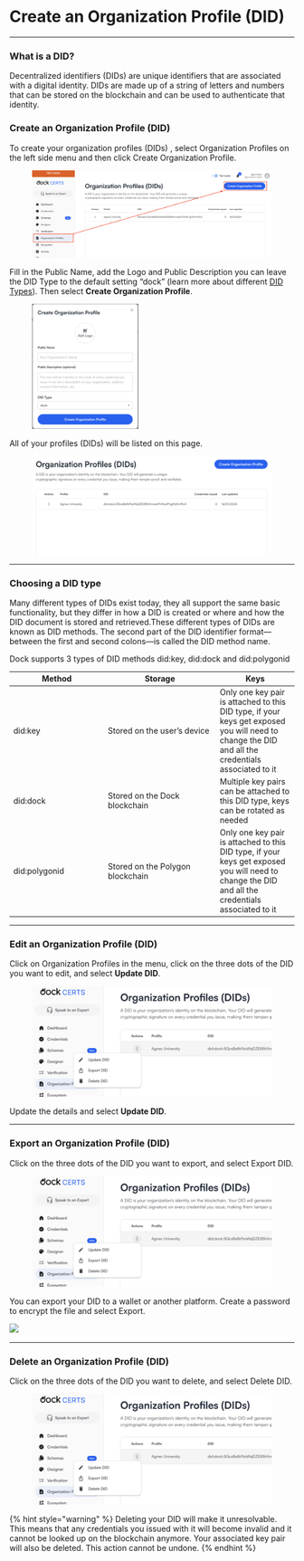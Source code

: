 # Create an Organization Profile (DID)

***

### What is a DID? <a href="#h_95e2ff9378" id="h_95e2ff9378"></a>

Decentralized identifiers (DIDs) are unique identifiers that are associated with a digital identity. DIDs are made up of a string of letters and numbers that can be stored on the blockchain and can be used to authenticate that identity.

### Create an Organization Profile (DID) <a href="#h_95e2ff9378" id="h_95e2ff9378"></a>

To create your organization profiles (DIDs) , select Organization Profiles on the left side menu and then click Create Organization Profile.

<div align="left" data-full-width="true">

<figure><img src="../.gitbook/assets/Screenshot 2024-01-19 at 14.11.19.png" alt=""><figcaption></figcaption></figure>

</div>

Fill in the Public Name, add the Logo and Public Description you can leave the DID Type to the default setting “dock” (learn more about different [DID Types](create-an-organization-profile-did.md#choosing-a-did-type)). Then select **Create Organization Profile**.

<div align="left">

<figure><img src="../.gitbook/assets/Screenshot 2024-01-19 at 14.13.24.png" alt="" width="188"><figcaption></figcaption></figure>

</div>

All of your profiles (DIDs) will be listed on this page.

<div align="left">

<figure><img src="../.gitbook/assets/Screenshot 2024-01-19 at 14.36.06.png" alt=""><figcaption></figcaption></figure>

</div>

***

### Choosing a DID type

Many different types of DIDs exist today, they all support the same basic functionality, but they differ in how a DID is created or where and how the DID document is stored and retrieved.These different types of DIDs are known as DID methods. The second part of the DID identifier format—between the first and second colons—is called the DID method name.&#x20;

Dock supports 3 types of DID methods did:key, did:dock and did:polygonid

<table><thead><tr><th width="153">Method</th><th width="184">Storage</th><th>Keys</th></tr></thead><tbody><tr><td>did:key</td><td>Stored on the user’s device </td><td>Only one key pair is attached to this DID type, if your keys get exposed you will need to change the DID and all the credentials associated to it</td></tr><tr><td>did:dock</td><td>Stored on the Dock blockchain</td><td>Multiple key pairs can be attached to this DID type, keys can be rotated as needed</td></tr><tr><td>did:polygonid</td><td>Stored on the Polygon blockchain</td><td>Only one key pair is attached to this DID type, if your keys get exposed you will need to change the DID and all the credentials associated to it</td></tr></tbody></table>

***

### Edit an Organization Profile (DID) <a href="#h_c1052e8bf2" id="h_c1052e8bf2"></a>

Click on Organization Profiles in the menu, click on the three dots of the DID you want to edit, and select **Update DID**.

<figure><img src="../.gitbook/assets/Screenshot 2024-01-19 at 14.38.28.png" alt=""><figcaption></figcaption></figure>

Update the details and select **Update DID**.

***

### Export an Organization Profile (DID) <a href="#h_157926b249" id="h_157926b249"></a>

Click on the three dots of the DID you want to export, and select Export DID.

<figure><img src="../.gitbook/assets/Screenshot 2024-01-19 at 14.38.28.png" alt=""><figcaption></figcaption></figure>

You can export your DID to a wallet or another platform. Create a password to encrypt the file and select Export.

![](https://downloads.intercomcdn.com/i/o/797658873/66234318d10e677cec479706/Screenshot+2023-08-01+at+14.37.22.png)

***

### Delete an Organization Profile (DID) <a href="#h_88118e48bc" id="h_88118e48bc"></a>

Click on the three dots of the DID you want to delete, and select Delete DID.

<figure><img src="../.gitbook/assets/Screenshot 2024-01-19 at 14.38.28.png" alt=""><figcaption></figcaption></figure>

{% hint style="warning" %}
Deleting your DID will make it unresolvable. This means that any credentials you issued with it will become invalid and it cannot be looked up on the blockchain anymore. Your associated key pair will also be deleted. This action cannot be undone.
{% endhint %}

